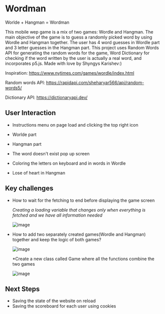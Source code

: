 # Wordman
Worlde + Hangman = Wordman

This mobile wep game is a mix of two games: Wordle and Hangman. The main objective of the game is to guess a randomly picked word by using Wordle and Hangman together. The user has 4 word guesses in Wordle part and 3 letter guesses in the Hangman part. This project uses Random Words API for generating the random words for the game, Word Dictionary for checking if the word written by the user is actually a real word, and incorporates p5.js. Made with love by Shyngys Karishev:)


Inspiration: https://www.nytimes.com/games/wordle/index.html 

Random words API: https://rapidapi.com/sheharyar566/api/random-words5/

Dictionary API: https://dictionaryapi.dev/


## User Interaction 

 - Instructions menu on page load and clicking the top right icon

 - Worlde part

 - Hangman part

 - The word doesn't exist pop up screen

 - Coloring the letters on keyboard and in words in Wordle

 - Lose of heart in Hangman
 
 
## Key challenges

 - How to wait for the fetching to end before displaying the game screen
   
   *Creating a loading variable that changes only when everything is fetched and we have all information needed*
   
   
   ![image](https://user-images.githubusercontent.com/71120362/155863595-fc9049d2-8d2a-427b-ac79-2b25076c6048.png)

 - How to add two separately created games(Wordle and Hangman) together and keep the logic of both games?

   ![image](https://user-images.githubusercontent.com/71120362/155863654-dcbbca1b-303d-4d81-9e6d-dd0329df845c.png)

   *Create a new class called Game where all the functions combine the two games
   
   ![image](https://user-images.githubusercontent.com/71120362/155863662-519910fc-1c5d-4b47-87e9-782982884466.png)



## Next Steps

 - Saving the state of the website on reload
 - Saving the scoreboard for each user using cookies
